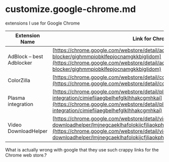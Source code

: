 # customize.google-chrome.md
extensions I use for Google Chrome

| Extension Name  | Link for ChromeWebStore | 
| --------------- | ------------ | 
| AdBlock – best Adblocker | [https://chrome.google.com/webstore/detail/adblock-%E2%80%94-best-ad-blocker/gighmmpiobklfepjocnamgkkbiglidom](https://chrome.google.com/webstore/detail/adblock-%E2%80%94-best-ad-blocker/gighmmpiobklfepjocnamgkkbiglidom)  |
| ColorZilla | [https://chrome.google.com/webstore/detail/colorzilla/bhlhnicpbhignbdhedgjhgdocnmhomnp](https://chrome.google.com/webstore/detail/colorzilla/bhlhnicpbhignbdhedgjhgdocnmhomnp)  | 
| Plasma integration | [https://chrome.google.com/webstore/detail/plasma-integration/cimiefiiaegbelhefglklhhakcgmhkai](https://chrome.google.com/webstore/detail/plasma-integration/cimiefiiaegbelhefglklhhakcgmhkai)  | 
| Video DownloadHelper | [https://chrome.google.com/webstore/detail/video-downloadhelper/lmjnegcaeklhafolokijcfjliaokphfk](https://chrome.google.com/webstore/detail/video-downloadhelper/lmjnegcaeklhafolokijcfjliaokphfk)  | 

What is actually wrong with google that they use such crappy links for the Chrome web store.?

